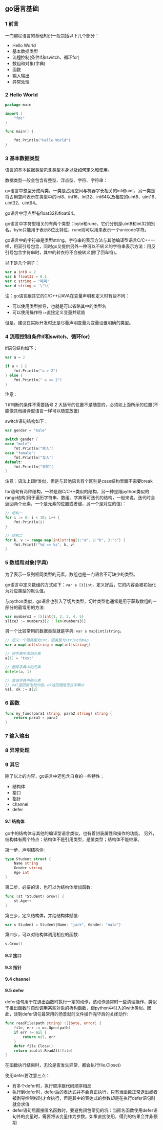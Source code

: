 ## go语言基础

### 1 前言

一门编程语言的基础知识一般包括以下几个部分：

* Hello World
* 基本数据类型
* 流程控制(条件if和switch、循环for)
* 数组和对象(字典)
* 函数
* 输入输出
* 异常处理

### 2 Hello World

``` go
package main

import (
    "fmt"
)

func main() {

	fmt.Println("Hello World")
}
```

### 3 基本数据类型

语言的基本数据类型包含类型本身以及如何定义和使用。

数据类型一般会包含有整型、浮点型、字符、字符串：

go语言中整型分成两类，一类是占用空间与机器字长相关的int和uint，另一类是将占用空间表示在类型中的int8、int16、int32、int64以及相应的uint8、uint16、uint32、uint64。

go语言中浮点型有float32和float64。

go语言中字符型相关的有两个类型：byte和rune，它们分别是uint8和int32的别名。byte只能用于表示8位比特位，rune则可以用来表示一个unicode字符。

go语言中的字符串是类型string。字符串的表示方法与其他编译型语言C/C++一样，用双引号包含，同时go又提供另外一种可以不转义的字符串表示方法：用反引号包含字符串时，其中的转衣符不会被转义(除了回车符)。

以下是几个例子：

``` go
var a int8 = 2
var b float32 = 0.1
var c string = "呵呵"
var d string = `\"\\`
```

注：go语言跟其它的C/C++/JAVA在变量声明和定义时有些不同：

* 可以使用类型推导，也就是可以省略其中的类型名
* 可以使用操作符`:=`直接定义变量并赋值

但是，建议在实际开发时还是尽量声明变量为变量设置明确的类型。

### 4 流程控制(条件if和switch、循环for)

if语句结构如下：

``` go
var a = 3

if a > 2 {
	fmt.Println("a > 2")
} else {
	fmt.Println(" a <= 2")
}
```

注意：

1 if判断的条件不需要括号
2 大括号的位置不是随意的，必须如上面所示的位置(不能像其他编译型语言一样可以随意放置)

switch语句结构如下：

``` go
var gender = "male"

switch gender {
case "male":
	fmt.Println("男人")
case "female":
	fmt.Println("女人")
default:
	fmt.Println("未知")
}
```

注意：语法上跟if类似，但是与其他语言有个区别是case结构里面不需要break

for语句有两种结构，一种是跟C/C++类似的结构，另一种是跟python类似的range结构(用于遍历字符串、数组、字典等可迭代的结构，一般来说，迭代时会返回两个元素，一个是元素的位置或者键，另一个是对应的值)：

``` go
// 结构一
for i := 0; i < 10; i++ {
    fmt.Println(i)
}

// 结构二
for k, v := range map[int]string{1:"a", 2:"b", 3:"c"} {
    fmt.Printf("%d => %s", k, v)
}
```

### 5 数组和对象(字典)

为了表示一系列相同类型的元素，数组也是一门语言不可缺少的类型。

go语言中定义数组的方式如下：`var a [3]int`，定义好后，它的内容会被初始化为对应类型的默认值。

与python类似，go语言也引入了切片类型，切片类型也通常是用于获取数组的一部分的最常用的方法:

``` go
var numbers3 = [5]int{1, 2, 3, 4, 5}
slice3 := numbers3[2 : len(numbers3)]
```

另一个比较常用的数据类型就是字典: `var a map[int]string`。

``` go
// 定义一个键类型为int，值类型为string的map
var a map[int]string = map[int]string{}

// 向字典中添加元素
a[1] = "test"

// 删除字典中的元素
delete(a, 1)

// 查询字典中的元素
// val返回查询到的值，ok返回键是否在字典中
val, ok := a[2]
```

### 6 函数

``` go
func my_func(para1 string, para2 string) string {
    return para1 + para2
}
```

### 7 输入输出

### 8 异常处理

### 9 其它

除了以上的内容，go语言中还包含自身的一些特性：

* 结构体
* 接口
* 指针
* channel
* defer

#### 9.1 结构体

go中的结构体与其他的编译型语言类似，也有着封装属性和操作的功能。
另外，结构体有两个特点：结构体不是引用类型，是值类型；结构体不能继承。

第一步，声明结构体:

``` go
type Student struct {
    Name string
    Gender string
    Age int
}
```

第二步，必要的话，也可以为结构体增加函数:

``` go
func (st *Student) Grow() {
    st.Age++
}
```

第三步，定义结构体，并给结构体赋值:

``` go
var s Student = Student{Name: "jack", Gender: "male"}
```

第四步，可以对结构体调用相应的函数:

``` go
s.Grow()
```

#### 9.2 接口

#### 9.3 指针

#### 9.4 channel

#### 9.5 defer

defer语句用于在退出函数时执行一定的动作，该动作通常时一些清理操作，类似于推出函数时自动调用某些对象的析构函数，跟python中引入的with类似。因此，谈到defer语句最常用的场景就时文件操作完毕后的关闭动作:

``` go
func readFile(path string) ([]byte, error) {
    file, err := os.Open(path)
    if err != nil {
        return nil, err
    }
    defer file.Close()
    return ioutil.ReadAll(file)
}
```

在函数执行结束时，无论是否发生异常，都会执行file.Close()

使用defer要注意三点：

* 有多个defer时，执行顺序跟代码顺序相反
* 执行到defer时，defer后的表达式并不会真正执行，只有当函数正常退出或者被剥夺控制权时才会执行，但是其中的表达式的参数却是在执行defer语句时就会求值
* defer语句后面接匿名函数时，要避免闭包常见的坑：当匿名函数使用defer语句外的变量时，需要将该变量作为参数，如果直接使用，得到的结果会并非预期
